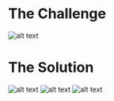 <h1>The Challenge</h1>

![alt text](https://github.com/itismuzak/picoCTF-2022-writeups/blob/main/NSA%20Backdoor/FUMRrwMWIAAN1bL.png)
<h1>The Solution</h1>

![alt text](https://github.com/itismuzak/picoCTF-2022-writeups/blob/main/NSA%20Backdoor/FUMRuR5XEAMYtKt.png)
![alt text](https://github.com/itismuzak/picoCTF-2022-writeups/blob/main/NSA%20Backdoor/FUMRwLVWIAEghUN.jpg)
![alt text](https://github.com/itismuzak/picoCTF-2022-writeups/blob/main/NSA%20Backdoor/FUMRyPcXsAAMQhU.png)
